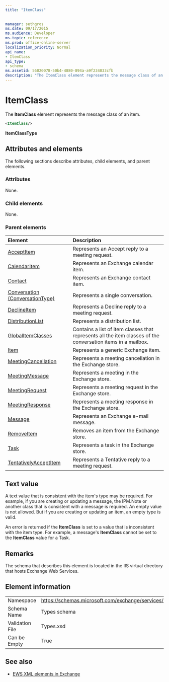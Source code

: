 ```yaml
---
title: "ItemClass"
 
 
manager: sethgros
ms.date: 09/17/2015
ms.audience: Developer
ms.topic: reference
ms.prod: office-online-server
localization_priority: Normal
api_name:
- ItemClass
api_type:
- schema
ms.assetid: 56020078-50b4-4880-894a-a9f234033cfb
description: "The ItemClass element represents the message class of an item."
---
```


# ItemClass

The **ItemClass** element represents the message class of an item. 
  
```XML
<ItemClass/>
```

 **ItemClassType**
## Attributes and elements

The following sections describe attributes, child elements, and parent elements.
  
### Attributes

None.
  
### Child elements

None.
  
### Parent elements

|**Element**|**Description**|
|:-----|:-----|
|[AcceptItem](acceptitem.md) <br/> |Represents an Accept reply to a meeting request.  <br/> |
|[CalendarItem](calendaritem.md) <br/> |Represents an Exchange calendar item.  <br/> |
|[Contact](contact.md) <br/> |Represents an Exchange contact item.  <br/> |
|[Conversation (ConversationType)](conversation-conversationtype.md) <br/> |Represents a single conversation.  <br/> |
|[DeclineItem](declineitem.md) <br/> |Represents a Decline reply to a meeting request.  <br/> |
|[DistributionList](distributionlist.md) <br/> |Represents a distribution list.  <br/> |
|[GlobalItemClasses](globalitemclasses.md) <br/> |Contains a list of item classes that represents all the item classes of the conversation items in a mailbox.  <br/> |
|[Item](item.md) <br/> |Represents a generic Exchange item.  <br/> |
|[MeetingCancellation](meetingcancellation.md) <br/> |Represents a meeting cancellation in the Exchange store.  <br/> |
|[MeetingMessage](meetingmessage.md) <br/> |Represents a meeting in the Exchange store.  <br/> |
|[MeetingRequest](meetingrequest.md) <br/> |Represents a meeting request in the Exchange store.  <br/> |
|[MeetingResponse](meetingresponse.md) <br/> |Represents a meeting response in the Exchange store.  <br/> |
|[Message](message-ex15websvcsotherref.md) <br/> |Represents an Exchange e-mail message.  <br/> |
|[RemoveItem](removeitem.md) <br/> |Removes an item from the Exchange store.  <br/> |
|[Task](task.md) <br/> |Represents a task in the Exchange store.  <br/> |
|[TentativelyAcceptItem](tentativelyacceptitem.md) <br/> |Represents a Tentative reply to a meeting request.  <br/> |
   
## Text value

A text value that is consistent with the item's type may be required. For example, if you are creating or updating a message, the IPM.Note or another class that is consistent with a message is required. An empty value is not allowed. But if you are creating or updating an item, an empty type is valid.
  
An error is returned if the **ItemClass** is set to a value that is inconsistent with the item type. For example, a message's **ItemClass** cannot be set to the **ItemClass** value for a Task. 
  
## Remarks

The schema that describes this element is located in the IIS virtual directory that hosts Exchange Web Services.
  
## Element information

|||
|:-----|:-----|
|Namespace  <br/> |https://schemas.microsoft.com/exchange/services/2006/types  <br/> |
|Schema Name  <br/> |Types schema  <br/> |
|Validation File  <br/> |Types.xsd  <br/> |
|Can be Empty  <br/> |True  <br/> |
   
## See also



- [EWS XML elements in Exchange](ews-xml-elements-in-exchange.md)

